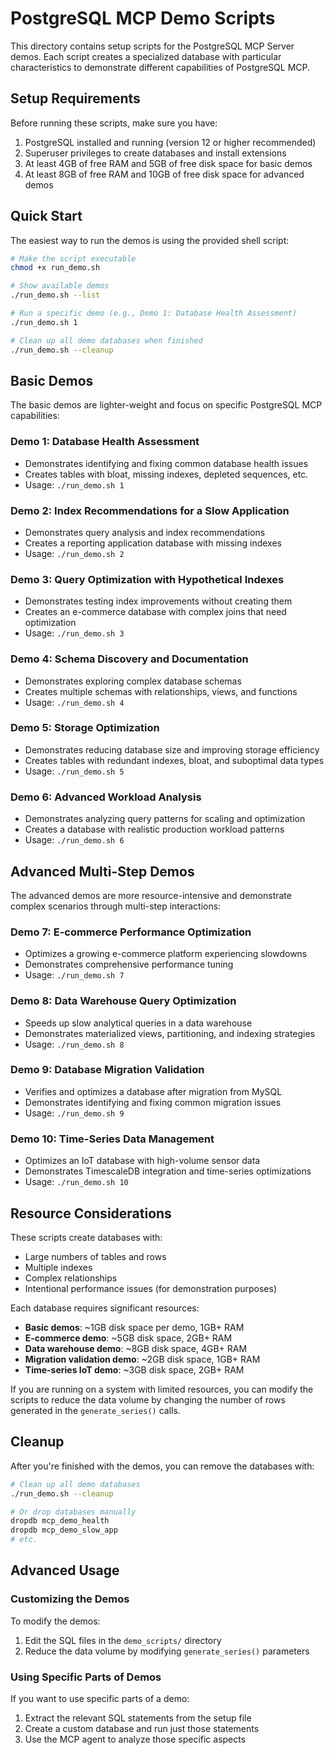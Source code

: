 # PostgreSQL MCP Demo Scripts

This directory contains setup scripts for the PostgreSQL MCP Server demos. Each script creates a specialized database with particular characteristics to demonstrate different capabilities of PostgreSQL MCP.

## Setup Requirements

Before running these scripts, make sure you have:

1. PostgreSQL installed and running (version 12 or higher recommended)
2. Superuser privileges to create databases and install extensions
3. At least 4GB of free RAM and 5GB of free disk space for basic demos
4. At least 8GB of free RAM and 10GB of free disk space for advanced demos

## Quick Start

The easiest way to run the demos is using the provided shell script:

```bash
# Make the script executable
chmod +x run_demo.sh

# Show available demos
./run_demo.sh --list

# Run a specific demo (e.g., Demo 1: Database Health Assessment)
./run_demo.sh 1

# Clean up all demo databases when finished
./run_demo.sh --cleanup
```

## Basic Demos

The basic demos are lighter-weight and focus on specific PostgreSQL MCP capabilities:

### Demo 1: Database Health Assessment
- Demonstrates identifying and fixing common database health issues
- Creates tables with bloat, missing indexes, depleted sequences, etc.
- Usage: `./run_demo.sh 1`

### Demo 2: Index Recommendations for a Slow Application
- Demonstrates query analysis and index recommendations
- Creates a reporting application database with missing indexes
- Usage: `./run_demo.sh 2`

### Demo 3: Query Optimization with Hypothetical Indexes
- Demonstrates testing index improvements without creating them
- Creates an e-commerce database with complex joins that need optimization
- Usage: `./run_demo.sh 3`

### Demo 4: Schema Discovery and Documentation
- Demonstrates exploring complex database schemas
- Creates multiple schemas with relationships, views, and functions
- Usage: `./run_demo.sh 4`

### Demo 5: Storage Optimization
- Demonstrates reducing database size and improving storage efficiency
- Creates tables with redundant indexes, bloat, and suboptimal data types
- Usage: `./run_demo.sh 5`

### Demo 6: Advanced Workload Analysis
- Demonstrates analyzing query patterns for scaling and optimization
- Creates a database with realistic production workload patterns
- Usage: `./run_demo.sh 6`

## Advanced Multi-Step Demos

The advanced demos are more resource-intensive and demonstrate complex scenarios through multi-step interactions:

### Demo 7: E-commerce Performance Optimization
- Optimizes a growing e-commerce platform experiencing slowdowns
- Demonstrates comprehensive performance tuning
- Usage: `./run_demo.sh 7`

### Demo 8: Data Warehouse Query Optimization
- Speeds up slow analytical queries in a data warehouse
- Demonstrates materialized views, partitioning, and indexing strategies
- Usage: `./run_demo.sh 8`

### Demo 9: Database Migration Validation
- Verifies and optimizes a database after migration from MySQL
- Demonstrates identifying and fixing common migration issues
- Usage: `./run_demo.sh 9`

### Demo 10: Time-Series Data Management
- Optimizes an IoT database with high-volume sensor data
- Demonstrates TimescaleDB integration and time-series optimizations
- Usage: `./run_demo.sh 10`

## Resource Considerations

These scripts create databases with:
- Large numbers of tables and rows
- Multiple indexes 
- Complex relationships
- Intentional performance issues (for demonstration purposes)

Each database requires significant resources:
- **Basic demos**: ~1GB disk space per demo, 1GB+ RAM
- **E-commerce demo**: ~5GB disk space, 2GB+ RAM
- **Data warehouse demo**: ~8GB disk space, 4GB+ RAM
- **Migration validation demo**: ~2GB disk space, 1GB+ RAM
- **Time-series IoT demo**: ~3GB disk space, 2GB+ RAM

If you are running on a system with limited resources, you can modify the scripts to reduce the data volume by changing the number of rows generated in the `generate_series()` calls.

## Cleanup

After you're finished with the demos, you can remove the databases with:

```bash
# Clean up all demo databases
./run_demo.sh --cleanup

# Or drop databases manually
dropdb mcp_demo_health
dropdb mcp_demo_slow_app
# etc.
```

## Advanced Usage

### Customizing the Demos

To modify the demos:

1. Edit the SQL files in the `demo_scripts/` directory
3. Reduce the data volume by modifying `generate_series()` parameters

### Using Specific Parts of Demos

If you want to use specific parts of a demo:

1. Extract the relevant SQL statements from the setup file
2. Create a custom database and run just those statements
3. Use the MCP agent to analyze those specific aspects
